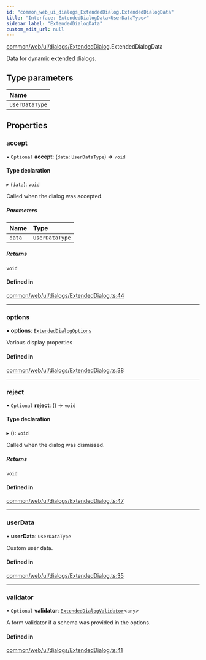 ```yaml
---
id: "common_web_ui_dialogs_ExtendedDialog.ExtendedDialogData"
title: "Interface: ExtendedDialogData<UserDataType>"
sidebar_label: "ExtendedDialogData"
custom_edit_url: null
---
```


[common/web/ui/dialogs/ExtendedDialog](../modules/common_web_ui_dialogs_ExtendedDialog.md).ExtendedDialogData

Data for dynamic extended dialogs.

## Type parameters

| Name |
| :------ |
| `UserDataType` |

## Properties

### accept

• `Optional` **accept**: (`data`: `UserDataType`) => `void`

#### Type declaration

▸ (`data`): `void`

Called when the dialog was accepted.

##### Parameters

| Name | Type |
| :------ | :------ |
| `data` | `UserDataType` |

##### Returns

`void`

#### Defined in

[common/web/ui/dialogs/ExtendedDialog.ts:44](https://github.com/Soroush9978/rds-ng/blob/9a997cb/src/common/web/ui/dialogs/ExtendedDialog.ts#L44)

___

### options

• **options**: [`ExtendedDialogOptions`](common_web_ui_dialogs_ExtendedDialog.ExtendedDialogOptions.md)

Various display properties

#### Defined in

[common/web/ui/dialogs/ExtendedDialog.ts:38](https://github.com/Soroush9978/rds-ng/blob/9a997cb/src/common/web/ui/dialogs/ExtendedDialog.ts#L38)

___

### reject

• `Optional` **reject**: () => `void`

#### Type declaration

▸ (): `void`

Called when the dialog was dismissed.

##### Returns

`void`

#### Defined in

[common/web/ui/dialogs/ExtendedDialog.ts:47](https://github.com/Soroush9978/rds-ng/blob/9a997cb/src/common/web/ui/dialogs/ExtendedDialog.ts#L47)

___

### userData

• **userData**: `UserDataType`

Custom user data.

#### Defined in

[common/web/ui/dialogs/ExtendedDialog.ts:35](https://github.com/Soroush9978/rds-ng/blob/9a997cb/src/common/web/ui/dialogs/ExtendedDialog.ts#L35)

___

### validator

• `Optional` **validator**: [`ExtendedDialogValidator`](../classes/common_web_ui_dialogs_ExtendedDialogValidator.ExtendedDialogValidator.md)<`any`\>

A form validator if a schema was provided in the options.

#### Defined in

[common/web/ui/dialogs/ExtendedDialog.ts:41](https://github.com/Soroush9978/rds-ng/blob/9a997cb/src/common/web/ui/dialogs/ExtendedDialog.ts#L41)
